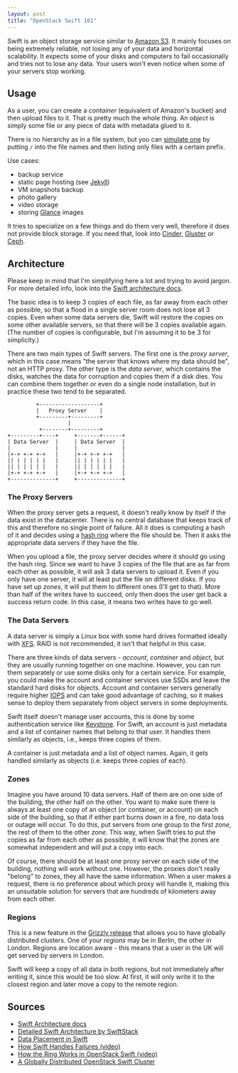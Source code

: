 ```yaml
---
layout: post
title: "OpenStack Swift 101"
---
```


Swift is an object storage service similar to [Amazon
S3](http://aws.amazon.com/s3/).  It mainly focuses on being extremely reliable,
not losing any of your data and horizontal scalability. 
It expects some of your disks and computers to fail
occasionally and tries not to lose any data. Your users won't even notice
when some of your servers stop working.

## Usage

As a user, you can create a _container_ (equivalent of Amazon's bucket)
and then upload files to it. That is pretty much the whole thing. An _object_ is
simply some file or any piece of data with metadata glued to it.

There is no hierarchy as in a file system, but you can 
[simulate one](http://docs.openstack.org/trunk/openstack-object-storage/developer/content/pseudo-hierarchical-folders-directories.html)
by putting
`/` into the file names and then listing only files with a certain prefix.

Use cases:
* backup service
* static page hosting (see
    [Jekyll](http://truongtx.me/2013/01/16/jekyll-bootstrap-blogging-platform-for-geeks/))
* VM snapshots backup
* photo gallery
* video storage
* storing [Glance](http://docs.openstack.org/developer/glance/) images

It tries to specialize on a few things and do them very well, therefore it
does not provide block storage. If you need that, look into
[Cinder](https://wiki.openstack.org/wiki/Cinder),
[Gluster](http://www.gluster.org/)
or [Ceph](http://ceph.com/).


## Architecture
Please keep in mind that I'm simplifying here a lot and trying to avoid jargon.
For more detailed info, look into the [Swift architecture
docs](http://docs.openstack.org/developer/swift/overview_architecture.html).

The basic idea is to keep 3 copies of each file, as far away from each other as
possible, so that a flood in a single server room does not lose all 3 copies.
Even when some data servers die, Swift will restore the copies on some other
available servers, so that there will be 3 copies available again. (The number
of copies is configurable, but I'm assuming it to be 3 for simplicity.)
  
There are two main types of Swift servers. The first one is the _proxy server_,
which in this case means "the server that knows where my data should be", not
an HTTP proxy. The other type is the _data server_, which contains the disks,
watches the data for corruption and copies them if a disk dies. You can
combine them together or even do a single node installation, but in practice
these two tend to be separated.

             +-------------------+
             |   Proxy Server    |
             +---------+---------+
                       |
              +--------+---------+
    +---------+----+     +-------+------+
    | Data Server  |     | Data Server  |
    |              |     |              |
    |+-+ +-+ +-+   |     |+-+ +-+ +-+   |
    || | | | | |   |     || | | | | |   |
    || | | | | |   |     || | | | | |   |
    |+-+ +-+ +-+   |     |+-+ +-+ +-+   |
    +--------------+     +--------------+

### The Proxy Servers
When the proxy server gets a request, it doesn't really know by itself if the
data exist in the datacenter. There is no central database that keeps track of
this and therefore no single point of failure. All it does is computing a hash
of it and decides using a [hash
ring](http://en.wikipedia.org/wiki/Consistent_hashing) where the file should
be. Then it asks the appropriate data servers if they have the file.

When you upload a file, the proxy server decides where it should go using the
hash ring. Since we want to have 3 copies of the file that are as far from each
other as possible, it will ask 3 data servers to upload it. Even if you only
have one server, it will at least put the file on different disks. If you have
set up _zones_, it will put them to different ones (I'll get to that). More
than half of the writes have to succeed, only then does the user get back a
success return code. In this case, it means two writes have to go well.

### The Data Servers
A data server is simply a Linux box with some hard drives formatted
ideally with 
[XFS](http://en.wikipedia.org/wiki/XFS).
RAID is not recommended, it isn't that helpful in this case.

There are three kinds of data servers - _account_, _container_ and _object_,
but they are usually running together on one machine. However, you can run them
separately or use some disks only for a certain service. For example, you could
make the account and container services use SSDs and leave the standard hard
disks for objects.  Account and container servers generally require higher
[IOPS](http://en.wikipedia.org/wiki/IOPS) and can take good advantage of
caching, so it makes sense to deploy them separately from object servers in
some deployments.

Swift itself doesn't manage user accounts, this is done by some authentication
service like [Keystone](http://docs.openstack.org/developer/keystone/). For
Swift, an account is just metadata and a list of container names that belong to
that user. It handles them similarly as objects, i.e., keeps three copies of
them.

A container is just metadata and a list of object names. Again, it gets handled
similarly as objects (i.e. keeps three copies of each).

### Zones
Imagine you have around 10 data servers. Half of them are on one side of the
building, the other half on the other. You want to make sure there is always at
least one copy of an object (or container, or account) on each side of the
building, so that if either part burns down in a fire, no data loss or outage
will occur. To do this, put servers from one group to the first _zone_, the rest
of them to the other _zone_. This way, when Swift tries to put the copies as
far from each other as possible, it will know that the zones are somewhat
independent and will put a copy into each.

Of course, there should be at least one proxy server on each side of the
building, nothing will work without one. However, the proxies don't really
"belong" to zones, they all have the same information. When a user makes a
request, there is no preference about which proxy will handle it, making this
an unsuitable solution for servers that are hundreds of kilometers away from
each other. 

### Regions
This is a new feature in the [Grizzly
release](http://www.openstack.org/software/grizzly/) that allows you to have
globally distributed clusters. One of your _regions_ may be in Berlin, the
other in London. Regions are location aware - this means that a user in the
UK will get served by servers in London.

Swift will keep a copy of all data in both regions, but not immediately after
writing it, since this would be too slow. At first, it will only write it
to the closest region and later move a copy to the remote region.

## Sources
* [Swift Architecture docs](http://docs.openstack.org/developer/swift/overview_architecture.html)
* [Detailed Swift Architecture by SwiftStack](http://swiftstack.com/openstack-swift/architecture/)
* [Data Placement in Swift](http://swiftstack.com/blog/2013/02/25/data-placement-in-swift/)
* [How Swift Handles Failures (video)](http://swiftstack.com/blog/2012/09/13/how-openstack-swift-handles-hardware-failures/)
* [How the Ring Works in OpenStack Swift (video)](http://swiftstack.com/blog/2012/11/21/how-the-ring-works-in-openstack-swift/)
* [A Globally Distributed OpenStack Swift Cluster](http://swiftstack.com/blog/2012/09/16/globally-distributed-openstack-swift-cluster/)
